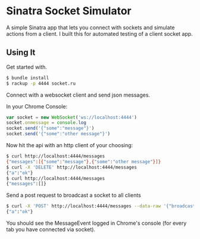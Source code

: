 # Sinatra Socket Simulator

A simple Sinatra app that lets you connect with sockets and simulate actions from a client. I built this for
automated testing of a client socket app.

## Using It

Get started with.

```bash
$ bundle install
$ rackup -p 4444 socket.ru
```

Connect with a websocket client and send json messages.

In your Chrome Console:

```js
var socket = new WebSocket('ws://localhost:4444')
socket.onmessage = console.log
socket.send('{"some":"message"}')
socket.send('{"some":"other message"}')
```

Now hit the api with an http client of your choosing:

```bash
$ curl http://localhost:4444/messages
{"messages":[{"some":"message"},{"some":"other message"}]}
$ curl -X 'DELETE' http://localhost:4444/messages
{"a":"ok"}
$ curl http://localhost:4444/messages
{"messages":[]}
```

Send a post request to broadcast a socket to all clients

```bash
$ curl -X 'POST' http://localhost:4444/messages --data-raw '{"broadcast":"message"}'
{"a":"ok"}
```

You should see the MessageEvent logged in Chrome's console (for every tab you have connected via socket).
